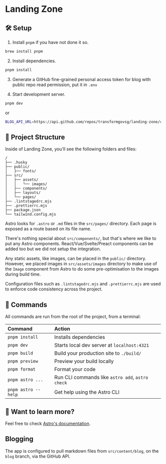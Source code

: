 # Landing Zone

## 🛠️ Setup

1. Install `pnpm` if you have not done it so.

```sh
brew install pnpm
```

2. Install dependencies.

```sh
pnpm install
```

3. Generate a GitHub fine-grained personal access token for blog with public repo read permission, put it in `.env`

4. Start development server.

```sh
pnpm dev
```

or

```sh
BLOG_API_URL=https://api.github.com/repos/transformgovsg/landing-zone/contents/src/content/blog?ref=blog pnpm dev
```

## 🚀 Project Structure

Inside of Landing Zone, you'll see the following folders and files:

```text
/
├── .husky
├── public/
│   ├── fonts/
├── src/
│   ├── assets/
│   │   └── images/
│   ├── components/
│   ├── layouts/
│   └── pages/
├── .lintstagedrc.mjs
├── .prettierrc.mjs
├── package.json
└── tailwind.config.mjs

```

Astro looks for `.astro` or `.md` files in the `src/pages/` directory. Each page is exposed as a route based on its file name.

There's nothing special about `src/components/`, but that's where we like to put any Astro components. React/Vue/Svelte/Preact components can be added too but we did not setup the integration.

Any static assets, like images, can be placed in the `public/` directory. However, we placed images in `src/assets/images` directory to make use of the `Image` component from Astro to do some pre-optimisation to the images during build time.

Configuration files such as `.lintstagedrc.mjs` and `.prettierrc.mjs` are used to enforce code consistency across the project.

## 🧞 Commands

All commands are run from the root of the project, from a terminal:

| Command             | Action                                           |
| :------------------ | :----------------------------------------------- |
| `pnpm install`      | Installs dependencies                            |
| `pnpm dev`          | Starts local dev server at `localhost:4321`      |
| `pnpm build`        | Build your production site to `./build/`         |
| `pnpm preview`      | Preview your build locally                       |
| `pnpm format`       | Format your code                                 |
| `pnpm astro ...`    | Run CLI commands like `astro add`, `astro check` |
| `pnpm astro --help` | Get help using the Astro CLI                     |

## 👀 Want to learn more?

Feel free to check [Astro's documentation](https://docs.astro.build).

## Blogging

The app is configured to pull markdown files from `src/content/blog`, on the `blog` branch, via the GitHub API.
